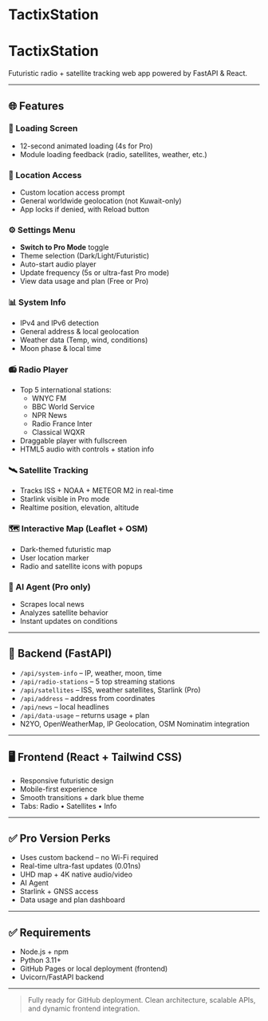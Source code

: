 # TactixStation
# TactixStation

Futuristic radio + satellite tracking web app powered by FastAPI & React.

---

## 🌐 Features

### 🔄 Loading Screen
- 12-second animated loading (4s for Pro)
- Module loading feedback (radio, satellites, weather, etc.)

### 📍 Location Access
- Custom location access prompt
- General worldwide geolocation (not Kuwait-only)
- App locks if denied, with Reload button

### ⚙️ Settings Menu
- **Switch to Pro Mode** toggle
- Theme selection (Dark/Light/Futuristic)
- Auto-start audio player
- Update frequency (5s or ultra-fast Pro mode)
- View data usage and plan (Free or Pro)

### 📊 System Info
- IPv4 and IPv6 detection
- General address & local geolocation
- Weather data (Temp, wind, conditions)
- Moon phase & local time

### 📻 Radio Player
- Top 5 international stations:
  - WNYC FM
  - BBC World Service
  - NPR News
  - Radio France Inter
  - Classical WQXR
- Draggable player with fullscreen
- HTML5 audio with controls + station info

### 🛰 Satellite Tracking
- Tracks ISS + NOAA + METEOR M2 in real-time
- Starlink visible in Pro mode
- Realtime position, elevation, altitude

### 🗺 Interactive Map (Leaflet + OSM)
- Dark-themed futuristic map
- User location marker
- Radio and satellite icons with popups

### 🧠 AI Agent (Pro only)
- Scrapes local news
- Analyzes satellite behavior
- Instant updates on conditions

---

## 🧩 Backend (FastAPI)
- `/api/system-info` – IP, weather, moon, time
- `/api/radio-stations` – 5 top streaming stations
- `/api/satellites` – ISS, weather satellites, Starlink (Pro)
- `/api/address` – address from coordinates
- `/api/news` – local headlines
- `/api/data-usage` – returns usage + plan
- N2YO, OpenWeatherMap, IP Geolocation, OSM Nominatim integration

---

## 🖥 Frontend (React + Tailwind CSS)
- Responsive futuristic design
- Mobile-first experience
- Smooth transitions + dark blue theme
- Tabs: Radio • Satellites • Info

---

## ✅ Pro Version Perks
- Uses custom backend – no Wi-Fi required
- Real-time ultra-fast updates (0.01ns)
- UHD map + 4K native audio/video
- AI Agent
- Starlink + GNSS access
- Data usage and plan dashboard

---

## ✅ Requirements
- Node.js + npm
- Python 3.11+
- GitHub Pages or local deployment (frontend)
- Uvicorn/FastAPI backend

---

> Fully ready for GitHub deployment. Clean architecture, scalable APIs, and dynamic frontend integration.
